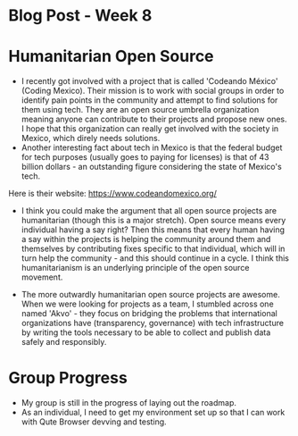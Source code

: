 # Blog Post - Week 8


# Humanitarian Open Source
- I recently got involved with a project that is called 'Codeando México' (Coding Mexico). Their mission is to work with social groups
in order to identify pain points in the community and attempt to find solutions for them using tech. They are an open source umbrella organization
meaning anyone can contribute to their projects and propose new ones. I hope that this organization can really get involved with the
society in Mexico, which direly needs solutions.
- Another interesting fact about tech in Mexico is that the federal budget for tech purposes (usually goes to paying for licenses) is that
of 43 billion dollars - an outstanding figure considering the state of Mexico's tech.

Here is their website: https://www.codeandomexico.org/

- I think you could make the argument that all open source projects are humanitarian (though this is a major stretch). Open source means
every individual having a say right? Then this means that every human having a say within the projects is helping the community around them and 
themselves by contributing fixes specific to that individual, which will in turn help the community - and this should continue in a cycle. 
I think this humanitarianism is an underlying principle of the open source movement.

- The more outwardly humanitarian open source projects are awesome. When we were looking for projects as a team, I stumbled across one 
named 'Akvo' - they focus on bridging the problems that international organizations have (transparency, governance) with tech infrastructure by 
writing the tools necessary to be able to collect and publish data safely and responsibly. 


# Group Progress 
- My group is still in the progress of laying out the roadmap.
- As an individual, I need to get my environment set up so that I can work with Qute Browser devving and testing.
